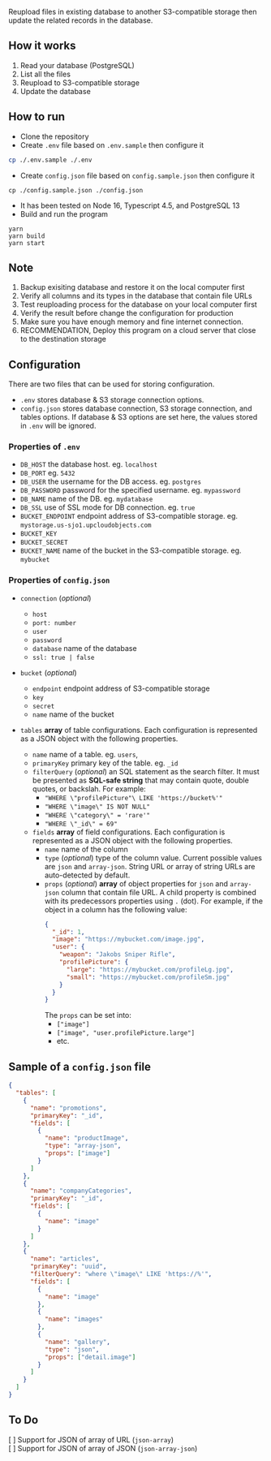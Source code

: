 Reupload files in existing database to another S3-compatible storage then update the related records in the database.

## How it works
1. Read your database (PostgreSQL)
2. List all the files
3. Reupload to S3-compatible storage
4. Update the database

## How to run
- Clone the repository
- Create `.env` file based on `.env.sample` then configure it
```bash
cp ./.env.sample ./.env
```
-  Create `config.json` file based on `config.sample.json` then configure it
```
cp ./config.sample.json ./config.json
```
- It has been tested on Node 16, Typescript 4.5, and PostgreSQL 13
- Build and run the program
```
yarn
yarn build
yarn start
```

## Note
1. Backup exisiting database and restore it on the local computer first
1. Verify all columns and its types in the database that contain file URLs
1. Test reuploading process for the database on your local computer first
1. Verify the result before change the configuration for production
1. Make sure you have enough memory and fine internet connection.
1. RECOMMENDATION, Deploy this program on a cloud server that close to the destination storage 

## Configuration
There are two files that can be used for storing configuration.
- `.env` stores database & S3 storage connection options.
- `config.json` stores database connection, S3 storage connection, and tables options. If database & S3 options are set here, the values stored in `.env` will be ignored. 

### Properties of `.env`
- `DB_HOST` the database host. eg. `localhost`
- `DB_PORT` eg. `5432`
- `DB_USER` the username for the DB access. eg. `postgres`
- `DB_PASSWORD` password for the specified username. eg. `mypassword`
- `DB_NAME` name of the DB. eg. `mydatabase`
- `DB_SSL` use of SSL mode for DB connection. eg. `true`
- `BUCKET_ENDPOINT` endpoint address of S3-compatible storage. eg. `mystorage.us-sjo1.upcloudobjects.com`
- `BUCKET_KEY`
- `BUCKET_SECRET`
- `BUCKET_NAME` name of the bucket in the S3-compatible storage. eg. `mybucket`

### Properties of `config.json`
- `connection` (*optional*)
  - `host`
  - `port: number`
  - `user`
  - `password`
  - `database` name of the database
  - `ssl: true | false` 

- `bucket` (*optional*)
  - `endpoint` endpoint address of S3-compatible storage
  - `key`
  - `secret`
  - `name` name of the bucket

- `tables` **array** of table configurations. Each configuration is represented as a JSON object with the following properties.
  - `name` name of a table. eg. `users`,
  - `primaryKey` primary key of the table. eg. `_id`
  - `filterQuery` (*optional*) an SQL statement as the search filter. It must be presented as **SQL-safe string** that may contain quote, double quotes, or backslah. For example:
    - `"WHERE \"profilePicture"\ LIKE 'https://bucket%'"` 
    - `"WHERE \"image\" IS NOT NULL"`
    - `"WHERE \"category\" = 'rare'"`
    - `"WHERE \"_id\" = 69"`
  - `fields` **array** of field configurations. Each configuration is represented as a JSON object with the following properties.
      - `name` name of the column
      - `type` (*optional*) type of the column value. Current possible values are `json` and `array-json`. String URL or array of string URLs are auto-detected by default.
      - `props` (*optional*) **array** of object properties for `json` and `array-json` column that contain file URL. A child property is combined with its predecessors properties using `.` (dot). 
        For example, if the object in a column has the following value:
        ```json
        {
          "_id": 1,
          "image": "https://mybucket.com/image.jpg",
          "user": {
            "weapon": "Jakobs Sniper Rifle",
            "profilePicture": {
              "large": "https://mybucket.com/profileLg.jpg",
              "small": "https://mybucket.com/profileSm.jpg"
            }
          }
        }
        ```
        The `props` can be set into:
        - `["image"]` 
        - `["image", "user.profilePicture.large"]`
        - etc.

## Sample of a `config.json` file
```json
{
  "tables": [
    {
      "name": "promotions",
      "primaryKey": "_id",
      "fields": [
        {
          "name": "productImage",
          "type": "array-json",
          "props": ["image"]
        }
      ]
    },
    {
      "name": "companyCategories",
      "primaryKey": "_id",
      "fields": [
        {
          "name": "image"
        }
      ]
    },
    {
      "name": "articles",
      "primaryKey": "uuid",
      "filterQuery": "where \"image\" LIKE 'https://%'",
      "fields": [
        {
          "name": "image"
        },
        {
          "name": "images"
        },
        {
          "name": "gallery",
          "type": "json",
          "props": ["detail.image"]
        }
      ]
    }
  ]
}
```

## To Do
[ ] Support for JSON of array of URL (`json-array`)   
[ ] Support for JSON of array of JSON (`json-array-json`)   

        
